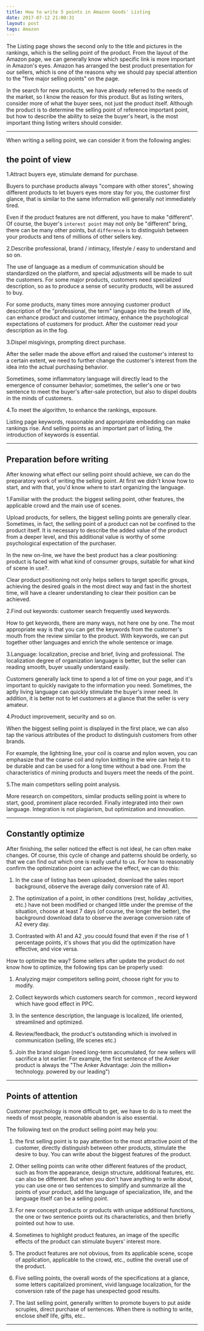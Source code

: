 ```yaml
---
title: How to write 5 points in Amazon Goods' Listing
date: 2017-07-12 21:00:31
layout: post
tags: Amazon
---
```


The Listing page shows the second only to the title and pictures in the rankings, which is the selling point of the product. From the layout of the Amazon page, we can generally know which specific link is more important in Amazon's eyes. Amazon has arranged the best product presentation for our sellers, which is one of the reasons why we should pay special attention to the "five major selling points" on the page. 


In the search for new products, we have already referred to the needs of the market, so I know the reason for this product. But as listing writers, consider more of what the buyer sees, not just the product itself. Although the product is to determine the selling point of reference important point, but how to describe the ability to seize the buyer's heart, is the most important thing listing writers should consider.  

---

When writing a selling point, we can consider it from the following angles:


## the point of view ##


1.Attract buyers eye, stimulate demand for purchase.

Buyers to purchase products always "compare with other stores", showing different products to let buyers eyes more stay for you, the customer first glance, that is similar to the same information will generally not immediately tired.

Even if the product features are not different, you have to make "different". Of course, the buyer's `interest point` may not only be "different" bring, there can be many other points, but `difference` is to distinguish between your products and tens of millions of other sellers key.

2.Describe professional, brand / intimacy, lifestyle / easy to understand and so on.

The use of language as a medium of communication should be standardized on the platform, and special adjustments will be made to suit the customers. For some major products, customers need specialized description, so as to produce a sense of security products, will be assured to buy.

For some products, many times more annoying customer product description of the "professional, the term" language into the breath of life, can enhance product and customer intimacy, enhance the psychological expectations of customers for product. After the customer read your description as in the fog.

3.Dispel misgivings, prompting direct purchase.

After the seller made the above effort and raised the customer's interest to a certain extent, we need to further change the customer's interest from the idea into the actual purchasing behavior.

Sometimes, some inflammatory language will directly lead to the emergence of consumer behavior; sometimes, the seller's one or two sentence to meet the buyer's after-sale protection, but also to dispel doubts in the minds of customers.

4.To meet the algorithm, to enhance the rankings, exposure.

Listing page keywords, reasonable and appropriate embedding can make rankings rise. And selling points as an important part of listing, the introduction of keywords is essential.

---

## Preparation before writing ##

After knowing what effect our selling point should achieve, we can do the preparatory work of writing the selling point. At first we didn't know how to start, and with that, you'd know where to start organizing the language.

1.Familiar with the product: the biggest selling point, other features, the applicable crowd and the main use of scenes.

Upload products, for sellers, the biggest selling points are generally clear. Sometimes, in fact, the selling point of a product can not be confined to the product itself. It is necessary to describe the added value of the product from a deeper level, and this additional value is worthy of some psychological expectation of the purchaser.

In the new on-line, we have the best product has a clear positioning: product is faced with what kind of consumer groups, suitable for what kind of scene in use?.

Clear product positioning not only helps sellers to target specific groups, achieving the desired goals in the most direct way and fast in the shortest time, will have a clearer understanding to clear their position can be achieved.

2.Find out keywords: customer search frequently used keywords.

How to get keywords, there are many ways, not here one by one. The most appropriate way is that you can get the keywords from the customer's mouth from the review similar to the product. With keywords, we can put together other languages and enrich the whole sentence or image.

3.Language: localization, precise and brief, living and professional.
The localization degree of organization language is better, but the seller can reading smooth,  buyer usually understand easily.

Customers generally lack time to spend a lot of time on your page, and it's important to quickly navigate to the information you need. Sometimes, the aptly living language can quickly stimulate the buyer's inner need. In addition, it is better not to let customers at a glance that the seller is very amateur.

4.Product improvement, security and so on.

When the biggest selling point is displayed in the first place, we can also tap the various attributes of the product to distinguish customers from other brands.

For example, the lightning line, your coil is coarse and nylon woven, you can emphasize that the coarse coil and nylon knitting in the wire can help it to be durable and can be used for a long time without a bad one. From the characteristics of mining products and buyers meet the needs of the point.

5.The main competitors selling point analysis.

More research on competitors, similar products selling point is where to start, good, prominent place recorded. Finally integrated into their own language. Integration is not plagiarism, but optimization and innovation.

---

## Constantly optimize ##

After finishing, the seller noticed the effect is not ideal, he can often make changes. Of course, this cycle of change and patterns should be orderly, so that we can find out which one is really useful to us. For how to reasonably confirm the optimization point can achieve the effect, we can do this:

1. In the case of listing has been uploaded, download the sales report background, observe the average daily conversion rate of A1.

2. The optimization of a point, in other conditions (rest, holiday ,activities, etc.) have not been modified or changed little under the premise of the situation, choose at least 7 days (of course, the longer the better), the background download data to observe the average conversion rate of A2 every day.

3. Contrasted with A1 and A2 ,you coould found that even if the rise of 1 percentage points, it's shows that you did the optimization have effective, and vice versa.

How to optimize the way? Some sellers after update the product do not know how to optimize, the following tips can be properly used:

1. Analyzing major competitors selling point, choose right for you to modify.

2. Collect keywords which customers search for common , record keyword which have good effect in PPC.

3. In the sentence description, the language is localized, life oriented, streamlined and optimized.

4. Review/feedback, the product's outstanding which is involved in communication (selling, life scenes etc.)

5. Join the brand slogan (need long-term accumulated, for new sellers will sacrifice a lot earlier. For example, the first sentence of the Anker product is always the "The Anker Advantage: Join the million+ technology. powered by our leading")

---

## Points of attention ##


Customer psychology is more difficult to get, we have to do is to meet the needs of most people, reasonable abandon is also essential.

The following text on the product selling point may help you:

1. the first selling point is to pay attention to the most attractive point of the customer, directly distinguish between other products, stimulate the desire to buy. You can write about the biggest features of the product.

2. Other selling points can write other different features of the product, such as from the appearance, design structure, additional features, etc. can also be different. But when you don't have anything to write about, you can use one or two sentences to simplify and summarize all the points of your product, add the language of specialization, life, and the language itself can be a selling point.

3. For new concept products or products with unique additional functions, the one or two sentence points out its characteristics, and then briefly pointed out how to use.

4. Sometimes to highlight product features, an image of the specific effects of the product can stimulate buyers' interest more.

5. The product features are not obvious, from its applicable scene, scope of application, applicable to the crowd, etc., outline the overall use of the product.

6. Five selling points, the overall words of the specifications at a glance, some letters capitalized prominent, vivid language localization, for the conversion rate of the page has unexpected good results.

7. The last selling point, generally written to promote buyers to put aside scruples, direct purchase of sentences. When there is nothing to write, enclose shelf life, gifts, etc..

---
